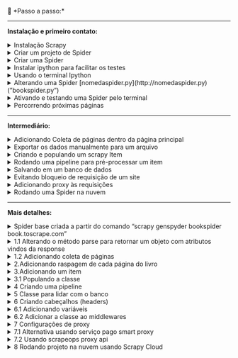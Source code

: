 <a name="readme-top"></a>
<aside>
👣 *Passo a passo:*

---
**Instalação e primeiro contato:**

<details>
<summary>Instalação Scrapy</summary>

  -  Criar um novo projeto com ambiente virtual
  -  Abrir terminal e instalar o Scrapy com o comando “pip install Scrapy”
</details>

<details>
<summary>Criar um projeto de Spider</summary>

-  Terminal: “scrapy startproject nomedoprojetoscraper”
</details>

<details>
<summary>Criar uma Spider</summary>

-  Navegar até a pasta “spiders” do projeto Scrapy criado
-  Terminal: “scrapy genspider spidername site.to.scrape.com”
</details>

<details>
<summary>Instalar ipython para facilitar os testes</summary>

-  Terminal: “pip install ipython”
-  No arquivo scrapy.cfg adicionar “SHELL= ipython” em baixo de default
</details>

<details>
<summary>Usando o terminal Ipython</summary>

-  Terminal: “scrapy shell” para ativar o terminal ipython
-  No terminal Ipython (chamaremos de ITerminal):  “fetch('https://books.toscrape.com/')”
-  ITerminal: “response” ← <200 https://books.toscrape.com/>
-  Selecionando um elemento Iterminal: “response.css('article.product_pod')”
-  Sair do ITerminal usando: “exit”

- Tipos de seleção Ipython:
  -  Salvar em uma variável: “books = response.css('article.product_pod')”
  -  Verificar tamanho da lista da variável: “len(books)”
  -  Obter um item da lista: “book = books[0]”
  -  Obter o texto de um elemento “a” dentro de um elemento “h3”: “book.css('h3 a::text').get()”
  -  Obter o texto de um elemento dentro de outro elemento pela Classe: “book.css('.product_price .price_color::text').get()”
  -  Obter o conteúdo de um atributo de um elemento: “book.css('h3 a').attrib['href']” ou “response.css('.next a::attr(href)').get()”
</details>

<details>
<summary>Alterando uma Spider [nomedaspider.py](http://nomedaspider.py) (”bookspider.py”)</summary>

-  Alterar o método parse que receberá a response igual ao ITerminal [1.1](#subsecao-1-1)
</details>

<details>
<summary>Ativando e testando uma Spider pelo terminal</summary>

-  Navegar até a pasta do projeto Scrapy, nesse caso bookscraper
-  Terminal: “scrapy crawl bookspider”  Nota: o item “'item_scraped_count': 20” referencia a quantidade de itens raspados.
</details>

<details>
<summary>Percorrendo próximas páginas</summary>

-  Encontrar o elemento responsável pelo link da próxima página, nesse caso, “response.css('.next a::attr(href)').get()”
-  Adicionar lógica para percorrer próximas páginas usando callback “yield response.follow(next_page_url, callback=self.parse)” [1.2](#subsecao-1-2)
</details>
</aside>

<aside>
  
---
**Intermediário:**

<details>
<summary>Adicionando Coleta de páginas dentro da página principal</summary>

- Adicionar coleta de cada url de uma página do livro
- Adicionar método para coletar informações de uma página usando callback “yield response.follow(book_url, callback=self.parse_book_page)” [2](#subsecao-2)
</details>

<details>
<summary>Exportar os dados manualmente para um arquivo</summary>

- Terminal: “scrapy crawl bookspider -O bookdata.csv” para criar em formato csv
- Terminal: “scrapy crawl bookspider -O bookdata.json” para criar em formato json
- Terminal: “scrapy crawl bookspider -o bookdata.json” para adicionar em formato json
</details>

<details>
<summary>Criando e populando um scrapy Item</summary>

- Criar uma classe para o item no arquivo items.py [3.](#subsecao-3)
- Popular a classe do livro [3.1](#subsecao-3-1)
</details>

<details>
<summary>Rodando uma pipeline para pré-processar um item</summary>

- Habilitar a spider no arquivo de configurações da spider “settings.py” descomentando o objeto ITEM_PIPELINES = {}
  Nota: Em “ITEM_PIPELINES = {"bookscraper.pipelines.BookscraperPipeline": 300, }” o número 300 representa a prioridade, onde, quanto menor o valor mais “cedo” a pipeline vai rodar.
- Alterar o método process_item do item no arquivo “pipelines.py” [4.](#subsecao-4)
</details>

<details>
<summary>Salvando em um banco de dados</summary>

- Podemos adicionar no arquivo de configurações da spider “settings.py” um objeto FEEDS = {'booksdata.json': {'format': 'json'}} para definir um formato padrão de saída quando rodarmos o comando “scrapy crawl bookspider” que é equivalente ao comando “scrapy crawl bookspider -O cleandata.json”
- Podemos também sobrescrever uma configuração do arquivo settings.py dentro do arquivo bookspider.py (arquivo referente à spider), basta adicionar  “custom_settings = { 'FEEDS': { 'booksdata.json': {'format': 'json'}, 'overwrite': True }}” ao código
- Baixar e instalar SQLITE.
- Adicionar uma classe no arquivo pipelines.py para lidar com o banco [5.](#subsecao-5)
- Adicionar um item no objeto ITEM_PIPELINES no arquivo settings.py com: "bookscraper.pipelines.SaveToSQLitePipeline": 400,"
</details>

<details>
<summary>Evitando bloqueio de requisição de um site</summary>

- Criar método para adicionar header ao request [6.](#subsecao-6)
- Adicionar variáveis que o método necessitar [6.1](#subsecao-6-1)
- Adicionar middleware ao arquivo settings.py [6.2](#subsecao-6-2)
</details>

<details>
<summary>Adicionando proxy às requisições</summary>

- Adicionar configuração de proxy ao arquivo settings.py [7.](#subsecao-7)
- Alternativa usando um serviço pago [7.1](#subsecao-7-1)
- Alternativa usando scrapeops proxy api [7.2](#subsecao-7-2)
</details>

<details>
<summary>Rodando uma Spider na nuvem </summary> 
    
Criando um projeto Scrapy Cloud [8](#subsecao-8)

---
- Criar uma conta em “[https://app.zyte.com](https://app.zyte.com/o/599648)”
- Ir até a aba Scrapy Cloud
- Criar um novo projeto clicando em “Start Project” 
- Em Scrapy Cloud, navegar no projeto criado
- Ir na sessão “SPIDERS/Code & Deploys”
- Clicar no botão “Deploy My code”

Dando deploy do seu projeto

---
- No terminal do seu projeto instalar o “shub” com o comando “pip install shub”
- Terminal: “shub login"
- Fornecer a chave de API após “API key: SUA-CHAVE-API”
- Executar Deploy com o comando “shub deploy PROJECT-ID”
- Aguardar execução do deploy e verificar no Dashboard

Rodando o projeto

---

- No menu de navegação do site do Scrapy Cloud, ir em “JOBS/Dashboard”
- Clicar em “Run”
- Selecionar a Spider que deseja rodar
- Clicar em “Run”

*Nota: Caso não seja importado automaticamente, adicionar ao arquivo “scrapinghub.yml” a linha de código “requirements_file: requirements.txt” para que seja mapeado o arquivo de requirements.txt do projeto.* [Ver tutorial](https://www.notion.so/Page-3-Scrapy-Project-4aa86e19a54c459c9b5d4465e564ea92?pvs=21)
</details>

</aside>


<aside>
  
---
**Mais detalhes:**
<details id="subsecao-1">
<summary>Spider base criada a partir do comando “scrapy genspyder bookspider book.toscrape.com”</summary>
   
   ```python

    import scrapy
    
    
    class BookspiderSpider(scrapy.Spider):
        name = "bookspider"
        allowed_domains = ["books.toscrape.com"]
        start_urls = ["https://books.toscrape.com"]
    
        def parse(self, response):
            pass
   ```

<p align="right">(<a href="#readme-top">Voltar ao topo</a>)</p>
</details>

<details id="subsecao-1-1">
<summary>1.1 Alterando o método parse para retornar um objeto com atributos vindos da response</summary>

  ```python
    import scrapy
    
    
    class BookspiderSpider(scrapy.Spider):
        name = "bookspider"
        allowed_domains = ["books.toscrape.com"]
        start_urls = ["https://books.toscrape.com"]
    
        def parse(self, response):
            pass
  ```

<p align="right">(<a href="#readme-top">Voltar ao topo</a>)</p>
</details>

<details id="subsecao-1-2">
<summary>1.2 Adicionando coleta de páginas</summary>

  ```python
  import scrapy
  
  
  class BookspiderSpider(scrapy.Spider):
      name = "bookspider"
      allowed_domains = ["books.toscrape.com"]
      start_urls = ["https://books.toscrape.com"]
  
      def parse(self, response):
          books = response.css('article.product_pod')
  
          for book in books:
              yield{
                  'name': book.css('h3 a::text').get(),
                  'price': book.css('div p.price_color::text').get(),
                  'url': book.css('h3 a').attrib['href']
              }
  
  		#------------------------------------------------------------------------------------------------
          next_page = response.css('.next a::attr(href)').get()
  
          if next_page is not None:
              if 'catalogue/' in next_page:
                  next_page_url = 'https://books.toscrape.com/' + next_page
              else:
                  next_page_url = 'https://books.toscrape.com/catalogue/' + next_page
              yield response.follow(next_page_url, callback=self.parse)
  ```

<p align="right">(<a href="#readme-top">Voltar ao topo</a>)</p>
</details>

<details id="subsecao-2">
<summary>2.Adicionando raspagem de cada página do livro</summary>

  ```python
    import scrapy
    
    
    class BookspiderSpider(scrapy.Spider):
        name = "bookspider"
        allowed_domains = ["books.toscrape.com"]
        start_urls = ["https://books.toscrape.com"]
    
        def parse(self, response):
            books = response.css('article.product_pod')
    
    #---------------------------------------Alterado-------------------------------------------------
            for book in books:
                book_relative_url = book.css('h3 a::attr(href)').get()
                if 'catalogue/' in book_relative_url:
                    book_url = 'https://books.toscrape.com/' + book_relative_url
                else:
                    book_url = 'https://books.toscrape.com/catalogue/' + book_relative_url
                yield response.follow(book_url, callback=self.parse_book_page)
    #------------------------------------------------------------------------------------------------
    
            next_page = response.css('.next a::attr(href)').get()
            if next_page is not None:
                if 'catalogue/' in next_page:
                    next_page_url = 'https://books.toscrape.com/' + next_page
                else:
                    next_page_url = 'https://books.toscrape.com/catalogue/' + next_page
                yield response.follow(next_page_url, callback=self.parse)
    
    #----------------------------------------Adicionado----------------------------------------------
        def parse_book_page(self, response):
            table_rows = response.css("table tr")
            yield {
                'url': response.url,
                'title': response.css('.product_main h1::text').get(),
                'product_type': table_rows[1].css('td ::text').get(),
                'price_excl_tax': table_rows[2].css('td ::text').get(),
                'price_excl_tax': table_rows[2].css('td ::text').get(),
                'tax': table_rows[4].css('td ::text').get(),
                'availability': table_rows[5].css('td ::text').get(),
                'num_reviews': table_rows[6].css('td ::text').get(),
                'stars' : response.css('p.star-rating::attr(class)').get(),
                'category': response.xpath("//ul[@class='breadcrumb']/li[@class='active']/preceding-sibling::li[1]/a/text()").get(),
                'description': response.xpath("//div[@id='product_description']/following-sibling::p/text()").get(),
                'price': response.css('p.price_color::text').get()
            }
    
    """
    	Nota: Em category e description foi usado Xpath
    	no caso de category foi pego o elemento irmão (de mesmo nivel) anterior ao elemento li de classe 'active'
    	no caso da description foi pego o elemento irmão (de mesmo nivel) posterior ao elemento div de cladesse 'product_description'
    """
  ```

<p align="right">(<a href="#readme-top">Voltar ao topo</a>)</p>
</details>

<details id="subsecao-3">
<summary>3.Adicionando um item</summary>
  
```py
    #items.py
    
    class BookItem(scrapy.Item):
        url = scrapy.Field()
        title = scrapy.Field()
        upc = scrapy.Field()
        product_type = scrapy.Field()
        price_excl_tax = scrapy.Field()
        price_incl_tax = scrapy.Field()
        tax = scrapy.Field()
        availability = scrapy.Field()
        num_reviews = scrapy.Field()
        stars = scrapy.Field()
        category = scrapy.Field()
        description = scrapy.Field()
        price = scrapy.Field()
```
> Nota: “É possível serializar um campo ou vários campos criando uma função e passando ela como parametro serializer.”

```py
    def serialize_price(value):
        return f'£ {str(value)}'
    
    
    class BookItem(scrapy.Item):
        url = scrapy.Field()
        title = scrapy.Field()
        upc = scrapy.Field()
        product_type = scrapy.Field()
        price_excl_tax = scrapy.Field()
        price_incl_tax = scrapy.Field()
        tax = scrapy.Field()
        availability = scrapy.Field()
        num_reviews = scrapy.Field()
        stars = scrapy.Field()
        category = scrapy.Field()
        description = scrapy.Field()
        price = scrapy.Field(serializer=serialize_price)
```

<p align="right">(<a href="#readme-top">Voltar ao topo</a>)</p>
</details>

<details id="subsecao-3-1">
<summary>3.1 Populando a classe</summary>

```py
    #bookspider.py
    
    import scrapy
    
    from bookscraper.items import BookItem
    
    
    class BookspiderSpider(scrapy.Spider):
        name = "bookspider"
        allowed_domains = ["books.toscrape.com"]
        start_urls = ["https://books.toscrape.com"]
    
        def parse(self, response):
            books = response.css('article.product_pod')
    
            for book in books:
                book_relative_url = book.css('h3 a::attr(href)').get()
                if 'catalogue/' in book_relative_url:
                    book_url = 'https://books.toscrape.com/' + book_relative_url
                else:
                    book_url = 'https://books.toscrape.com/catalogue/' + book_relative_url
                yield response.follow(book_url, callback=self.parse_book_page)
    
            next_page = response.css('.next a::attr(href)').get()
            if next_page is not None:
                if 'catalogue/' in next_page:
                    next_page_url = 'https://books.toscrape.com/' + next_page
                else:
                    next_page_url = 'https://books.toscrape.com/catalogue/' + next_page
                yield response.follow(next_page_url, callback=self.parse)
    
    #----------------------------Alterado---------------------------------------------
        def parse_book_page(self, response):
            table_rows = response.css("table tr")
            book_item = BookItem()
    
            book_item['url'] = response.url,
            book_item['title'] = response.css('.product_main h1::text').get(),
            book_item['upc'] = table_rows[0].css('td ::text').get(),
            book_item['product_type'] = table_rows[1].css('td ::text').get(),
            book_item['price_excl_tax'] = table_rows[2].css('td ::text').get(),
            book_item['price_incl_tax'] = table_rows[3].css('td ::text').get(),
            book_item['tax'] = table_rows[4].css('td ::text').get(),
            book_item['availability'] = table_rows[5].css('td ::text').get(),
            book_item['num_reviews'] = table_rows[6].css('td ::text').get(),
            book_item['stars'] = response.css('p.star-rating::attr(class)').get(),
            book_item['category'] = response.xpath("//ul[@class='breadcrumb']/li[@class='active']/preceding-sibling::li[1]/a/text()").get(),
            book_item['description'] = response.xpath("//div[@id='product_description']/following-sibling::p/text()").get(),
            book_item['price'] = response.css('p.price_color::text').get()
    
            yield book_item
```

<p align="right">(<a href="#readme-top">Voltar ao topo</a>)</p>
</details>

<details id="subsecao-4">
<summary>4 Criando uma pipeline</summary>

```py
    # Define your item pipelines here
    #
    # Don't forget to add your pipeline to the ITEM_PIPELINES setting
    # See: https://docs.scrapy.org/en/latest/topics/item-pipeline.html
    
    
    # useful for handling different item types with a single interface
    from itemadapter import ItemAdapter
    
    
    class BookscraperPipeline:
    
        def process_item(self, item, spider):adapter = ItemAdapter(item)
    
            # Strip all whitespaces from strings
            field_names = adapter.field_names()
    
            for field_name in field_names:
                if field_name != 'description':
                    value = adapter.get(field_name)
                    if isinstance(adapter[field_name], tuple):
                        adapter[field_name] = value[0].strip()
                    else:
                        adapter[field_name] = value.strip()
                else:
                    value = adapter.get(field_name)
                    adapter[field_name] = str(value[0])
    
            # Category & Product Type --> switch to lowercase
            lowercase_keys = ['category', 'product_type']
            for lowercase_key in lowercase_keys:
                value = adapter.get(lowercase_key)
                adapter[lowercase_key] = value.lower()
    
            # Price --> convert to float
            price_keys = ['price_excl_tax', 'price_incl_tax', 'tax', 'price']
            for price_key in price_keys:
                value = adapter.get(price_key)
                value = value.replace('£', '')
                adapter[price_key] = float(value)
    
            # Availability --> extract number of books in stock (removing strings)
            availability_string = adapter.get('availability')
            split_string_array = availability_string.split('(')
            if len(split_string_array) < 2:
                adapter['availability'] = 0
            else:
                availability_string = split_string_array[1].split(' ')
                adapter['availability'] = int(availability_string[0])
    
            # Reviews --> convert string to int
            num_reviews_string = adapter.get('num_reviews')
            adapter['num_reviews'] = int(num_reviews_string)
    
            # Stars --> covert text to number
            stars_string = adapter.get('stars')
            split_stars_array = stars_string.split(' ')
            stars_text_value = split_stars_array[1].lower()
            if stars_text_value == "zero":
                adapter['stars'] = 0
            elif stars_text_value == "one":
                adapter['stars'] = 1
            elif stars_text_value == "two":
                adapter['stars'] = 2
            elif stars_text_value == "three":
                adapter['stars'] = 3
            elif stars_text_value == "four":
                adapter['stars'] = 4
            elif stars_text_value == "five":
                adapter['stars'] = 5
    
            return item
```

<p align="right">(<a href="#readme-top">Voltar ao topo</a>)</p>
</details>

<details id="subsecao-5">
<summary>5 Classe para lidar com o banco</summary>
    
> Nota: Os metodos open_spider,  close_spider  e  process_item serão encontrados pelo scrapy e são executados automaticamente no devido tempo de vida da spider.

```py
    #pipelines.py
    
    class SaveToSQLitePipeline:
    
        def open_spider(self, spider):
            self.conn = sqlite3.connect('books.db')
            self.cur = self.conn.cursor()
            self.cur.execute("""
            CREATE TABLE IF NOT EXISTS books (
                id INTEGER PRIMARY KEY,
                url TEXT,
                title TEXT,
                upc TEXT,
                product_type TEXT,
                price_excl_tax REAL,
                price_incl_tax REAL,
                tax REAL,
                availability INTEGER,
                num_reviews INTEGER,
                stars REAL,
                category TEXT,
                description TEXT,
                price REAL
            );
            """)
    
        def close_spider(self, spider):
            self.conn.close()
    
        def process_item(self, item, spider):
            query = """
                INSERT INTO books (
                    url, title, upc, product_type, price_excl_tax, price_incl_tax,
                    tax, availability, num_reviews, stars, category, description, price
                )
                VALUES (?, ?, ?, ?, ?, ?, ?, ?, ?, ?, ?, ?, ?)
            """
    
            values = (
                item['url'],
                item['title'],
                item['upc'],
                item['product_type'],
                item['price_excl_tax'],
                item['price_incl_tax'],
                item['tax'],
                item['availability'],
                item['num_reviews'],
                item['stars'],
                item['category'],
                item['description'],
                item['price']
            )
    
            self.cur.execute(query, values)
            self.conn.commit()
            return item
```

<p align="right">(<a href="#readme-top">Voltar ao topo</a>)</p>
</details>

<details id="subsecao-6">
<summary>6 Criando cabeçalhos (headers)</summary>

```py
    #middlewares.py
    
    class ScrapeOpsFakeBrowserHeaderAgentMiddleware:
    
        @classmethod
        def from_crawler(cls, crawler):
            return cls(crawler.settings)
    
        def __init__(self, settings):
            self.scrapeops_api_key = settings.get('SCRAPEOPS_API_KEY')
            self.scrapeops_endpoint = settings.get('SCRAPEOPS_FAKE_BROWSER_HEADER_ENDPOINT')
            self.scrapeops_fake_browser_headers_active = settings.get('SCRAPEOPS_FAKE_BROWSER_HEADER_ENABLED')
            self.scrapeops_num_results = settings.get('SCRAPEOPS_NUM_RESULTS')
            self.headers_list = []
            self._get_headers_list()
            self._scrapeops_fake_browser_headers_enabled()
    
        def _get_headers_list(self):
            payload = {'api_key': self.scrapeops_api_key}
            if self.scrapeops_num_results is not None:
                payload['num_results'] = self.scrapeops_num_results
            response = requests.get(self.scrapeops_endpoint, params=urlencode(payload))
            json_response = response.json()
            self.headers_list = json_response.get('result', [])
    
        def _get_random_browser_header(self):
            random_index = randint(0, len(self.headers_list) - 1)
            return self.headers_list[random_index]
    
        def _scrapeops_fake_browser_headers_enabled(self):
            if self.scrapeops_api_key is None or self.scrapeops_api_key == '' or self.scrapeops_fake_browser_headers_active == False:
                self.scrapeops_fake_browser_headers_active = False
            else:
                self.scrapeops_fake_browser_headers_active = True
    
        def process_request(self, request, spider):
            random_browser_header = self._get_random_browser_header()
            request.headers['user-agent'] = random_browser_header['user-agent']
            request.headers['accept'] = random_browser_header['accept']
            request.headers['sec-ch-ua'] = random_browser_header['sec-ch-ua']
            request.headers['sec-ch-ua-mobile'] = random_browser_header['sec-ch-ua-mobile']
            request.headers['sec-ch-ua-platform'] = random_browser_header['sec-ch-ua-platform']
            request.headers['sec-fetch-site'] = random_browser_header['sec-fetch-site']
            request.headers['sec-fetch-mod'] = random_browser_header['sec-fetch-mod']
            request.headers['sec-fetch-user'] = random_browser_header['sec-fetch-user']
            request.headers['accept-encoding'] = random_browser_header['accept-encoding']
            request.headers['accept-language'] = random_browser_header['accept-language']
    
            print(random_browser_header)
```

<p align="right">(<a href="#readme-top">Voltar ao topo</a>)</p>
</details>

<details id="subsecao-6-1">
<summary>6.1 Adicionando variáveis</summary>

```py
    #settings.py
    
    SCRAPEOPS_API_KEY = 'a889d691-4e9a-4c25-a26b-a7faec67ebfe' #api-key-just-for-exampl;e
    
    # SCRAPEOPS_FAKE_USER_AGENT_ENDPOINT = 'https://headers.scrapeops.io/v1/user-agents'
    SCRAPEOPS_FAKE_BROWSER_HEADER_ENDPOINT = 'https://headers.scrapeops.io/v1/browser-headers'
    
    # SCRAPEOPS_FAKE_USER_AGENT_ENABLED = True
    SCRAPEOPS_FAKE_BROWSER_HEADER_ENABLED = True
    
    SCRAPEOPS_NUM_RESULTS = 50
```

<p align="right">(<a href="#readme-top">Voltar ao topo</a>)</p>
</details>

<details id="subsecao-6-2">
<summary>6.2 Adicionar a classe ao middlewares</summary>

```py
    #settings.py
    
    DOWNLOADER_MIDDLEWARES = {
       # "bookscraper_project.middlewares.BookscraperDownloaderMiddleware": 543,
       # 'bookscraper.middlewares.ScrapeOpsFakeUserAgentMiddleware': 400,
       'bookscraper.middlewares.ScrapeOpsFakeBrowserHeaderAgentMiddleware': 400,
    }
```

<p align="right">(<a href="#readme-top">Voltar ao topo</a>)</p>
</details>

<details id="subsecao-7">
<summary>7 Configurações de proxy</summary>

> Terminal:  “pip install scrapy-rotating-proxies”

Adicionar variáveis de ambiente


```py
    #settings.py
    
    ROTATING_PROXY_LIST = [
       '45.70.204.233:4145',
       '45.7.177.224:39867',
       '187.73.55.66:5678',
    ]
    
    DOWNLOADER_MIDDLEWARES = {
       # "bookscraper_project.middlewares.BookscraperDownloaderMiddleware": 543,
       # 'bookscraper.middlewares.ScrapeOpsFakeUserAgentMiddleware': 400,
       'bookscraper.middlewares.ScrapeOpsFakeBrowserHeaderAgentMiddleware': 400,
       'rotating_proxies.middlewares.RotatingProxyMiddleware': 610,
       'rotating_proxies.middlewares.BanDetectionMiddleware': 620,
    }
```
<p align="right">(<a href="#readme-top">Voltar ao topo</a>)</p>
</details>

<details id="subsecao-7-1">
<summary>7.1 Alternativa usando serviço pago smart proxy</summary>

Site: [https://dashboard.smartproxy.com](https://dashboard.smartproxy.com/login)

Tutorial: [freeCode](https://thepythonscrapyplaybook.com/freecodecamp-beginner-course/freecodecamp-scrapy-beginners-course-part-9-rotating-proxies/)

Depois de comprar um plano seguir os passos:

> Criar um usuario

![create_user](https://github.com/Lucas382/ScrapyTemplate/assets/44009909/7aea2b02-01da-4378-8dca-4f17c00a5206)

> Adicionar configurações

![add_configs](https://github.com/Lucas382/ScrapyTemplate/assets/44009909/5bbdbdb5-3be3-4ecd-b7f0-b0262af0069e)

> Obter o endpoint

![get_endpoints](https://github.com/Lucas382/ScrapyTemplate/assets/44009909/01ed0dec-f6f7-49a6-ae0e-5c497610483b)

> Criar uma classe para o proxy

![create_class_proxy](https://github.com/Lucas382/ScrapyTemplate/assets/44009909/76f1f1e3-e789-4a7f-9bbd-0e5700ae716b)
![create_class_proxy_2](https://github.com/Lucas382/ScrapyTemplate/assets/44009909/ca277335-814b-4585-a791-2aefacb1f64d)

> Adicionar variáveis de ambiente

![add_env_vars](https://github.com/Lucas382/ScrapyTemplate/assets/44009909/4c808bc8-35d5-4023-bdfc-b3ef30ca8698)

>Adicionar middleware

![add_middleware](https://github.com/Lucas382/ScrapyTemplate/assets/44009909/814f772e-e789-40d0-bf92-bcdde148ec4c)

<p align="right">(<a href="#readme-top">Voltar ao topo</a>)</p>
</details>

<details id="subsecao-7-2">
<summary>7.2 Usando scrapeops proxy api</summary>

> Terminal: “pip install scrapeops-scrapy-proxy-sdk”

Adicionar variável de ambiente
```py
    # settings.py
    
    SCRAPEOPS_API_KEY = 'YOUR_API_KEY'
    SCRAPEOPS_PROXY_ENABLED = True
    SCRAPEOPS_PROXY_SETTINGS = {'country': 'us'}
    
    DOWNLOADER_MIDDLEWARES = {
        'scrapeops_scrapy_proxy_sdk.scrapeops_scrapy_proxy_sdk.ScrapeOpsScrapyProxySdk': 725,
    }
```

Adicionar middleware para gerenciar as urls.

```py
    ## middlewares.py
    
    from urllib.parse import urlencode
    from scrapy import Request
    
    class ScrapeOpsProxyMiddleware:
    
        @classmethod
        def from_crawler(cls, crawler):
            return cls(crawler.settings)
    
        def __init__(self, settings):
            self.scrapeops_api_key = settings.get('SCRAPEOPS_API_KEY')
            self.scrapeops_endpoint = 'https://proxy.scrapeops.io/v1/?'
            self.scrapeops_proxy_active = settings.get('SCRAPEOPS_PROXY_ENABLED', False)
    				self.scrapeops_proxy_settings = {}
            self._clean_proxy_settings(settings.get('SCRAPEOPS_PROXY_SETTINGS'))
    
        @staticmethod
        def _replace_response_url(response):
            real_url = response.headers.get(
                'Sops-Final-Url', def_val=response.url)
            return response.replace(
                url=real_url.decode(response.headers.encoding))
        
        def _clean_proxy_settings(self, proxy_settings):
            if proxy_settings is not None:
                for key, value in proxy_settings.items():
                    clean_key = key.replace('sops_', '')
                    self.scrapeops_proxy_settings[clean_key] = value
        
        def _get_scrapeops_url(self, request):
            payload = {'api_key': self.scrapeops_api_key, 'url': request.url}
            
            ## Global Request Settings
            if self.scrapeops_proxy_settings is not None:
                for key, value in self.scrapeops_proxy_settings.items():
                    payload[key] = value
    
            ## Request Level Settings 
            for key, value in request.meta.items():
                if 'sops_' in key:
                    clean_key = key.replace('sops_', '')
                    payload[clean_key] = value
    
            proxy_url = self.scrapeops_endpoint + urlencode(payload)
            return proxy_url
    
        def _scrapeops_proxy_enabled(self):
            if self.scrapeops_api_key is None or self.scrapeops_api_key == '' or self.scrapeops_proxy_active == False:
                return False
            return True
        
        def process_request(self, request, spider):
            if self._scrapeops_proxy_enabled is False or self.scrapeops_endpoint in request.url:
                return None
            
            scrapeops_url = self._get_scrapeops_url(request)
            new_request = request.replace(
                cls=Request, url=scrapeops_url, meta=request.meta)
            return new_request
    
        def process_response(self, request, response, spider):
            new_response = self._replace_response_url(response)
            return new_response
```

Resultado:
![result](https://github.com/Lucas382/ScrapyTemplate/assets/44009909/e8121f43-6645-4184-a77f-5e60505cbc78)

<p align="right">(<a href="#readme-top">Voltar ao topo</a>)</p>   
</details>

<details id="subsecao-8">
<summary>8 Rodando projeto na nuvem usando Scrapy Cloud</summary>

<p align="right">(<a href="#readme-top">Voltar ao topo</a>)</p> 
</details>
<aside>
